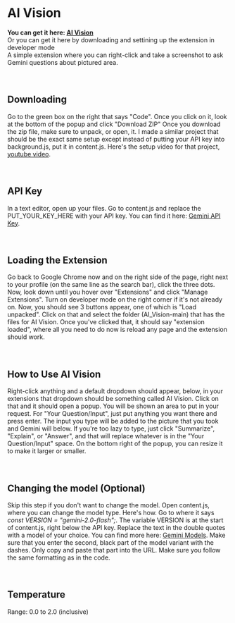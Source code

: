 # AI Vision
__You can get it here: [AI Vision](https://chromewebstore.google.com/detail/ai-vision/ghmmlbclopoakmjjbkkmoefjldgjimgk)__
<br>
Or you can get it here by downloading and settining up the extension in developer mode
<br>
A simple extension where you can right-click and take a screenshot to ask Gemini questions about pictured area.
<br>
<br>
<br>

## Downloading
Go to the green box on the right that says "Code". Once you click on it, look at the bottom of the popup and click "Download ZIP"
Once you download the zip file, make sure to unpack, or open, it. I made a similar project that should be the exact same setup except instead of putting your API key into background.js, put it in content.js. Here's the setup video for that project, [youtube video](https://youtu.be/1JC1XM8UTDM).
<br>
<br>
<br>

## API Key
In a text editor, open up your files. Go to content.js and replace the PUT_YOUR_KEY_HERE with your API key. You can find it here: [Gemini API Key](https://aistudio.google.com/app/apikey).
<br>
<br>
<br>

## Loading the Extension
Go back to Google Chrome now and on the right side of the page, right next to your profile (on the same line as the search bar), click the three dots. Now, look down until you hover over "Extensions" and click "Manage Extensions". Turn on developer mode on the right corner if it's not already on. Now, you should see 3 buttons appear, one of which is "Load unpacked". Click on that and select the folder (AI_Vision-main) that has the files for AI Vision. Once you've clicked that, it should say "extension loaded", where all you need to do now is reload any page and the extension should work.
<br>
<br>
<br>

## How to Use AI Vision
Right-click anything and a default dropdown should appear, below, in your extensions that dropdown should be something called AI Vision. Click on that and it should open a popup. You will be shown an area to put in your request. For "Your Question/Input", just put anything you want there and press enter. The input you type will be added to the picture that you took and Gemini will below. If you're too lazy to type, just click "Summarize", "Explain", or "Answer", and that will replace whatever is in the "Your Question/Input" space. On the bottom right of the popup, you can resize it to make it larger or smaller.
<br>
<br>
<br>

## Changing the model (Optional)
Skip this step if you don't want to change the model. Open content.js, where you can change the model type. Here's how. Go to where it says _const VERSION = "gemini-2.0-flash";_. The variable VERSION is at the start of content.js, right below the API key. Replace the text in the double quotes with a model of your choice. You can find more here: [Gemini Models](https://ai.google.dev/gemini-api/docs/models). Make sure that you enter the second, black part of the model variant with the dashes. Only copy and paste that part into the URL. Make sure you follow the same formatting as in the code.
<br>
<br>
<br>

## Temperature
Range: 0.0 to 2.0 (inclusive)
